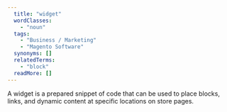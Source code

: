 ```yaml
---
  title: "widget"
  wordClasses: 
    - "noun"
  tags: 
    - "Business / Marketing"
    - "Magento Software"
  synonyms: []
  relatedTerms: 
    - "block"
  readMore: []
---
```

A widget is a prepared snippet of code that can be used to place blocks, links, and dynamic content at specific locations on store pages.
